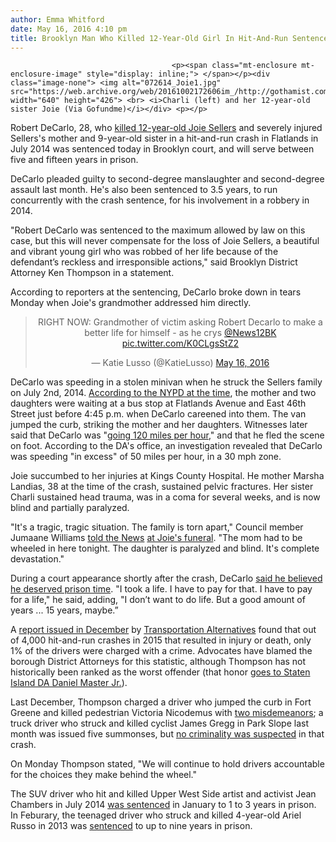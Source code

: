 ```yaml
---
author: Emma Whitford
date: May 16, 2016 4:10 pm
title: Brooklyn Man Who Killed 12-Year-Old Girl In Hit-And-Run Sentenced To At Least 5 Years In Prison
---
```


	
										<p><span class="mt-enclosure mt-enclosure-image" style="display: inline;"> </span></p><div class="image-none"> <img alt="072614_Joie1.jpg" src="https://web.archive.org/web/20161002172606im_/http://gothamist.com/attachments/nyc_ewhitford/072614_Joie1.jpg" width="640" height="426"> <br> <i>Charli (left) and her 12-year-old sister Joie (Via Gofundme)</i></div> <p></p>

<p>Robert DeCarlo, 28, who <a href="https://web.archive.org/web/20161002172606/http://gothamist.com/2014/07/03/nypd_hit-and-run_driver_killed_12-y.php">killed 12-year-old Joie Sellers</a> and severely injured Sellers&apos;s mother and 9-year-old sister in a hit-and-run crash in Flatlands in July 2014 was sentenced today in Brooklyn court, and will serve between five and fifteen years in prison. </p>

<p>DeCarlo pleaded guilty to second-degree manslaughter and second-degree assault last month. He&apos;s also been sentenced to 3.5 years, to run concurrently with the crash sentence, for his involvement in a robbery in 2014. </p>

<p>&quot;Robert DeCarlo was sentenced to the maximum allowed by law on this case, but this will never compensate for the loss of Joie Sellers, a beautiful and vibrant young girl who was robbed of her life because of the defendant&#x2019;s reckless and irresponsible actions,&quot; said Brooklyn District Attorney Ken Thompson in a statement. </p>

<p>According to reporters at the sentencing, DeCarlo broke down in tears Monday when Joie&apos;s grandmother addressed him directly. </p>

<center><blockquote class="twitter-tweet" data-lang="en"><p lang="en" dir="ltr">RIGHT NOW: Grandmother of victim asking Robert Decarlo to make a better life for himself - as he crys <a href="https://web.archive.org/web/20161002172606/https://twitter.com/News12BK">@News12BK</a> <a href="https://web.archive.org/web/20161002172606/https://t.co/K0CLgsStZ2">pic.twitter.com/K0CLgsStZ2</a></p>&#x2014; Katie Lusso (@KatieLusso) <a href="https://web.archive.org/web/20161002172606/https://twitter.com/KatieLusso/status/732236695173763072">May 16, 2016</a></blockquote>
<script async src="//web.archive.org/web/20161002172606js_/http://platform.twitter.com/widgets.js" charset="utf-8"></script></center>

<p>DeCarlo was speeding in a stolen minivan when he struck the Sellers family on July 2nd, 2014. <a href="https://web.archive.org/web/20161002172606/http://gothamist.com/2014/07/03/nypd_hit-and-run_driver_killed_12-y.php">According to the NYPD at the time</a>, the mother and two daughters were waiting at a bus stop at Flatlands Avenue and East 46th Street just before 4:45 p.m. when DeCarlo careened into them. The van jumped the curb, striking the mother and her daughters. Witnesses later said that DeCarlo was &quot;<a href="https://web.archive.org/web/20161002172606/http://www.nydailynews.com/new-york/nyc-crime/stolen-minivan-hits-child-pedestrians-killing-article-1.1852695">going 120 miles per hour</a>,&quot; and that he fled the scene on foot. According to the DA&apos;s office, an investigation revealed that DeCarlo was speeding &quot;in excess&quot; of 50 miles per hour, in a 30 mph zone. </p>

<p>Joie succumbed to her injuries at Kings County Hospital. He mother Marsha Landias, 38 at the time of the crash, sustained pelvic fractures. Her sister Charli sustained head trauma, was in a coma for several weeks, and is now blind and partially paralyzed. </p>

<p>&quot;It&apos;s a tragic, tragic situation. The family is torn apart,&quot; Council member Jumaane Williams <a href="https://web.archive.org/web/20161002172606/http://www.nydailynews.com/new-york/brooklyn/12-year-old-joie-sellers-victim-brooklyn-crash-mourned-wake-article-1.1880879">told the News</a> <a href="https://web.archive.org/web/20161002172606/http://gothamist.com/2014/07/26/battered_brooklyn_family_mourns_12-.php">at Joie&apos;s funeral</a>. &quot;The mom had to be wheeled in here tonight. The daughter is paralyzed and blind. It&apos;s complete devastation.&quot;</p>

<p>During a court appearance shortly after the crash, DeCarlo <a href="https://web.archive.org/web/20161002172606/http://www.nydailynews.com/new-york/nyc-crime/suspect-wreck-killed-joie-sellers-12-expresses-sorrow-article-1.1855966">said he believed he deserved prison time</a>. &quot;I took a life. I have to pay for that. I have to pay for a life,&quot; he said, adding, &quot;I don&#x2019;t want to do life. But a good amount of years ... 15 years, maybe.&#x201D;</p>

<p>A <a href="https://web.archive.org/web/20161002172606/http://gothamist.com/2015/12/09/deadly_drivers_nyc.php">report issued in December</a> by <a href="https://web.archive.org/web/20161002172606/https://www.transalt.org/">Transportation Alternatives</a> found that out of 4,000 hit-and-run crashes in 2015 that resulted in injury or death, only 1% of the drivers were charged with a crime. Advocates have blamed the borough District Attorneys for this statistic, although Thompson has not historically been ranked as the worst offender (that honor <a href="https://web.archive.org/web/20161002172606/https://twitter.com/ChristRobbins/status/674344583581597696">goes to Staten Island DA Daniel Master Jr.</a>). </p>

<p>Last December, Thompson charged a driver who jumped the curb in Fort Greene and killed pedestrian Victoria Nicodemus with <a href="https://web.archive.org/web/20161002172606/http://gothamist.com/2015/12/08/fort_greene_nicodemus.php">two misdemeanors</a>; a truck driver who struck and killed cyclist James Gregg in Park Slope last month was issued five summonses, but <a href="https://web.archive.org/web/20161002172606/http://gothamist.com/2016/04/22/park_slope_truck_cyclist.php">no criminality was suspected</a> in that crash. </p>

<p>On Monday Thompson stated, &quot;We will continue to hold drivers accountable for the choices they make behind the wheel.&quot; </p>

<p>The SUV driver who hit and killed Upper West Side artist and activist Jean Chambers in July 2014 <a href="https://web.archive.org/web/20161002172606/http://gothamist.com/2016/01/13/uws_driver_mercado_prison.php">was sentenced</a> in January to 1 to 3 years in prison. In Feburary, the teenaged driver who struck and killed 4-year-old Ariel Russo in 2013 was <a href="https://web.archive.org/web/20161002172606/http://gothamist.com/2016/02/19/unlicensed_teen_driver_who_killed_4_3.php">sentenced</a> to up to nine years in prison.</p>					
										
									
				